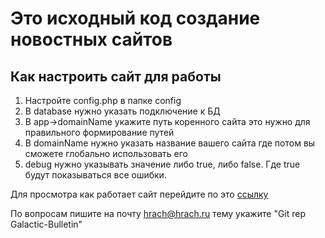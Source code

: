 # Это исходный код создание новостных сайтов
## Как настроить сайт для работы
1. Настройте config.php в папке config
2. В database нужно указать подключение к БД 
3. В app->domainName укажите путь коренного сайта это нужно для правильного формирование путей
4. В domainName нужно указать название вашего сайта где потом вы сможете глобально использовать его
5. debug нужно указывать значение либо true, либо false. Где true будут показываться все ошибки.

Для просмотра как работает сайт перейдите по это  <a href="http://news.hrach.ru">ссылку</a>

По вопросам пишите на почту hrach@hrach.ru тему укажите "Git rep Galactic-Bulletin" 